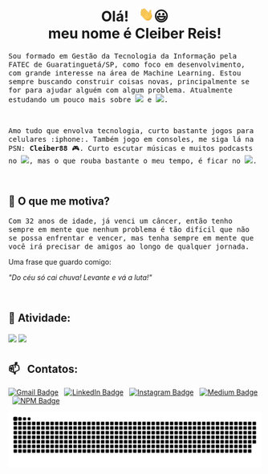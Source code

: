 # <h1 align="center"> Olá! &nbsp; <img src="https://raw.githubusercontent.com/ABSphreak/ABSphreak/master/gifs/Hi.gif" width="30px">:smiley: <br/> meu nome é Cleiber Reis! </h1>

<p><samp>
  Sou formado em Gestão da Tecnologia da Informação pela FATEC de Guaratinguetá/SP, como foco em desenvolvimento, com grande interesse na área de Machine Learning. Estou sempre buscando construir coisas novas, principalmente se for para ajudar alguém com algum problema. Atualmente estudando um pouco mais sobre <img width="7%" src="https://www.vectorlogo.zone/logos/javascript/javascript-horizontal.svg"> e <img width="7%" src="https://www.vectorlogo.zone/logos/python/python-horizontal.svg">.
</p>
<br />
<p><samp>
Amo tudo que envolva tecnologia, curto bastante jogos para celulares :iphone:. Também jogo em consoles, me siga lá na PSN: <b>Cleiber88</b> 🎮. Curto escutar músicas e muitos podcasts no <img width="5%" src="https://www.vectorlogo.zone/logos/spotify/spotify-ar21.svg">, mas o que rouba bastante o meu tempo, é ficar no <img width="3%" src="https://www.vectorlogo.zone/logos/youtube/youtube-icon.svg">.
</p>
<br />

## <b> :muscle: O que me motiva?</b>

<p> <samp>
Com 32 anos de idade, já venci um câncer, então tenho sempre em mente que nenhum problema é tão difícil que não se possa enfrentar e vencer, mas tenha sempre em mente que você irá precisar de amigos ao longo de qualquer jornada.

Uma frase que guardo comigo: <br />

<i>"Do céu só cai chuva! Levante e vá a luta!"</i>

</p>

<br />

## <b> :rocket: Atividade:</b>

<div>
  <img align="center" src="https://github-readme-stats.vercel.app/api/?username=CleiberReis&show_icons=true&count_private=true&include_all_commits=true&theme=dracula&title_color=(#2dde16)" />
  <img align="center" src="https://github-readme-stats.vercel.app/api/top-langs/?username=CleiberReis&custom_title=Cleiber Most Used Languages&layout=compact&theme=dracula&title_color=(#2dde16)" />
</div>

#

## <b> :mailbox: &nbsp; Contatos:</b> <br/>

[![Gmail Badge](https://img.shields.io/badge/-Gmail-d14836?style=for-the-badge&logo=Gmail&logoColor=fff&link=mailto:cleiberrodriguesreis@gmail.com)](mailto:cleiberrodriguesreis@gmail.com) &nbsp;
[![LinkedIn Badge](https://img.shields.io/badge/-LinkedIn-0077b5?style=for-the-badge&logo=LinkedIn&logoColor=fff&link=https://www.linkedin.com/in/cleiber-rodrigues-reis-075061172/)](https://www.linkedin.com/in/cleiber-rodrigues-reis-075061172/) &nbsp;
[![Instagram Badge](https://img.shields.io/badge/-Instagram-e4405f?style=for-the-badge&logo=Instagram&logoColor=fff&link=https://www.instagram.com/cleiberrreis/)](https://www.instagram.com/cleiberrreis/) &nbsp;
[![Medium Badge](https://img.shields.io/badge/-Medium-12100e?style=for-the-badge&logo=Medium&logoColor=fff&link=https://medium.com/@cleiberrodriguesreis)](https://medium.com/@cleiberrodriguesreis) &nbsp;
[![NPM Badge](https://img.shields.io/badge/-NPM-12100e?style=for-the-badge&logo=npm&logoColor=fff&link=https://www.npmjs.com/~cleiberreis)](https://www.npmjs.com/~cleiberreis) &nbsp;


![Snake animation](https://github.com/CleiberReis/CleiberReis/blob/output/github-contribution-grid-snake.svg)
